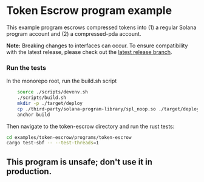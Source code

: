 # Token Escrow program example

This example program escrows compressed tokens into (1) a regular Solana program account and (2) a compressed-pda account.

**Note:** Breaking changes to interfaces can occur. To ensure compatibility with the latest release, please check out the [latest release branch](https://github.com/Lightprotocol/light-protocol/tree/light-v0.3.0/examples/token-escrow).

### Run the tests

In the monorepo root, run the build.sh script

```bash
    source ./scripts/devenv.sh
    ./scripts/build.sh
    mkdir -p ./target/deploy
    cp ./third-party/solana-program-library/spl_noop.so ./target/deploy/spl_noop.so
    anchor build

```

Then navigate to the token-escrow directory and run the rust tests:

```bash
cd examples/token-escrow/programs/token-escrow
cargo test-sbf -- --test-threads=1
```

## This program is unsafe; don't use it in production.
